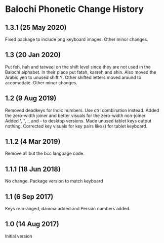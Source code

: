 Balochi Phonetic Change History
===============================
1.3.1 (25 May 2020)
----------------
Fixed package to include png keyboard images. Other minor changes.

1.3 (20 Jan 2020)
----------------
Put feh, hah and tatweel on the shift level since they are not used in the
Balochi alphabet. In their place put fatah, kasreh and shin. Also moved the
Arabic yeh to unused shift Y. Other shifted letters moved around to accomodate.
Other minor changes.

1.2 (9 Aug 2019)
----------------
Removed deadkeys for Indic numbers. Use ctrl combination instead. Added the 
zero-width joiner and better visuals for the zero-width non-joiner. Added
', ", :, and - to desktop versions. Made unused tablet keys output nothing.
Corrected key visuals for key pairs like () for tablet keyboard.

1.1.2 (4 Mar 2019)
-----------------
Remove all but the bcc language code.

1.1.1 (18 Jun 2018)
-----------------
No change. Package version to match keyboard

1.1 (6 Sep 2017)
-----------------
Keys rearranged, damma added and Persian numbers added.

1.0 (14 Aug 2017)
-----------------
Initial version

